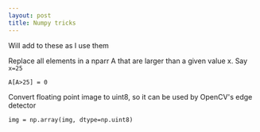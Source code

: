 ```yaml
---
layout: post
title: Numpy tricks
---
```


Will add to these as I use them

Replace all elements in a nparr A that are larger than a given value x. Say `x=25`

```
A[A>25] = 0
```

Convert floating point image to uint8, so it can be used by OpenCV's edge detector

```
img = np.array(img, dtype=np.uint8)
```
